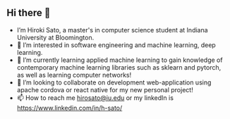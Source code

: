## Hi there 👋
- I’m Hiroki Sato, a master's in computer science student at Indiana University at Bloomington.
- 👀 I’m interested in software engineering and machine learning, deep learning.
- 🌱 I’m currently learning applied machine learning to gain knowledge of contemporary machine learning libraries such as sklearn and pytorch, as well as learning computer networks!
- 💞️ I’m looking to collaborate on development web-application using apache cordova or react native for my new personal project!
- 📫 How to reach me hirosato@iu.edu or my linkedIn is https://www.linkedin.com/in/h-sato/

<!---
hsato1/hsato1 is a ✨ special ✨ repository because its `README.md` (this file) appears on your GitHub profile.
You can click the Preview link to take a look at your changes.
--->
